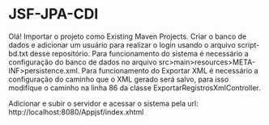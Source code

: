# JSF-JPA-CDI

Olá!
Importar o projeto como Existing Maven Projects.
Criar o banco de dados e adicionar um usuário para realizar o login usando o arquivo script-bd.txt desse repositório. 
Para funcionamento do sistema é necessário a configuração do banco de dados no arquivo src>main>resources>META-INF>persistence.xml.
Para funcionamento do Exportar XML é necessário a configuração do caminho que o XML gerado será salvo, para isso modifique o caminho na linha 86 da classe ExportarRegistrosXmlController.

Adicionar e subir o servidor e acessar o sistema pela url: http://localhost:8080/Appjsf/index.xhtml
